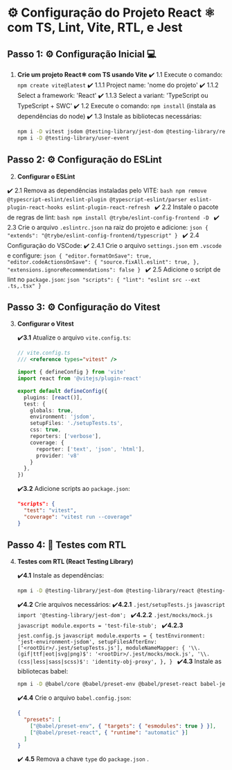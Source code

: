 
# ⚙️ Configuração do Projeto React ⚛️ com TS, Lint, Vite, RTL, e Jest 

## Passo 1: ⚙️ Configuração Inicial 💻

1. **Crie um projeto React⚛️ com TS usando Vite**
  ✔️ 1.1 Execute o comando: `npm create vite@latest`
    ✔️ 1.1.1 Project name:  'nome do projeto'
    ✔️ 1.1.2 Select a framework:  'React'
    ✔️ 1.1.3 Select a variant:  'TypeScript ou TypeScript + SWC'
  ✔️ 1.2 Execute o comando: `npm install` (instala as dependências do node)
  ✔️ 1.3 Instale as bibliotecas necessárias:
    ```bash
    npm i -D vitest jsdom @testing-library/jest-dom @testing-library/react @testing-library/user-event @types/jest
    npm i -D @testing-library/user-event
    ```

## Passo 2: ⚙️ Configuração do ESLint

2. **Configurar o ESLint**

  ✔️ 2.1 Remova as dependências instaladas pelo VITE:
    ```bash
    npm remove @typescript-eslint/eslint-plugin @typescript-eslint/parser eslint-plugin-react-hooks eslint-plugin-react-refresh
    ```
  ✔️ 2.2 Instale o pacote de regras de lint:
    ```bash
    npm install @trybe/eslint-config-frontend -D
    ```
  ✔️ 2.3 Crie o arquivo `.eslintrc.json` na raiz do projeto e adicione:
    ```json
    {
      "extends": "@trybe/eslint-config-frontend/typescript"
    }
    ```
  ✔️ 2.4 Configuração do VSCode:
    ✔️ 2.4.1 Crie o arquivo `settings.json` em `.vscode` e configure:
      ```json
      {
        "editor.formatOnSave": true,
        "editor.codeActionsOnSave": {
          "source.fixAll.eslint": true,
        },
        "extensions.ignoreRecommendations": false
      }
      ```
  ✔️ 2.5 Adicione o script de lint no `package.json`:
    ```json
    "scripts": {
      "lint": "eslint src --ext .ts,.tsx"
    }
    ```
## Passo 3: ⚙️ Configuração do Vitest

3. **Configurar o Vitest**

   ✔️**3.1** Atualize o arquivo `vite.config.ts`:
     ```typescript
     // vite.config.ts
     /// <reference types="vitest" />

     import { defineConfig } from 'vite'
     import react from '@vitejs/plugin-react'

     export default defineConfig({
       plugins: [react()],
       test: {
         globals: true,
         environment: 'jsdom',
         setupFiles: './setupTests.ts',
         css: true,
         reporters: ['verbose'],
         coverage: {
           reporter: ['text', 'json', 'html'],
           provider: 'v8'
         }
       },
     })
     ```
   ✔️**3.2** Adicione scripts ao `package.json`:
     ```json
     "scripts": {
       "test": "vitest",
       "coverage": "vitest run --coverage"
     }
     ```

## Passo 4: 🤖 Testes com RTL

4. **Testes com RTL (React Testing Library)**

   ✔️**4.1** Instale as dependências:
     ```bash
     npm i -D @testing-library/jest-dom @testing-library/react @testing-library/user-event identity-obj-proxy jest-environment-jsdom
     ```
   ✔️**4.2** Crie arquivos necessários:
     ✔️**4.2.1** `.jest/setupTests.js`
       ```javascript
       import '@testing-library/jest-dom';
       ```
     ✔️**4.2.2** `.jest/mocks/mock.js`
       ```javascript
       module.exports = 'test-file-stub';
       ```
     ✔️**4.2.3** `jest.config.js`
       ```javascript
       module.exports = {
         testEnvironment: 'jest-environment-jsdom',
         setupFilesAfterEnv: ['<rootDir>/.jest/setupTests.js'],
         moduleNameMapper: {
           '\\.(gif|ttf|eot|svg|png)$': '<rootDir>/.jest/mocks/mock.js',
           '\\.(css|less|sass|scss)$': 'identity-obj-proxy',
         },
       }
       ```
   ✔️**4.3** Instale as bibliotecas babel:
     ```bash
     npm i -D @babel/core @babel/preset-env @babel/preset-react babel-jest
     ```
   ✔️**4.4** Crie o arquivo `babel.config.json`:
     ```json
     {
       "presets": [
         ["@babel/preset-env", { "targets": { "esmodules": true } }],
         ["@babel/preset-react", { "runtime": "automatic" }]
       ]
     }
     ```
   ✔️ **4.5** Remova  a chave `type` do `package.json` .